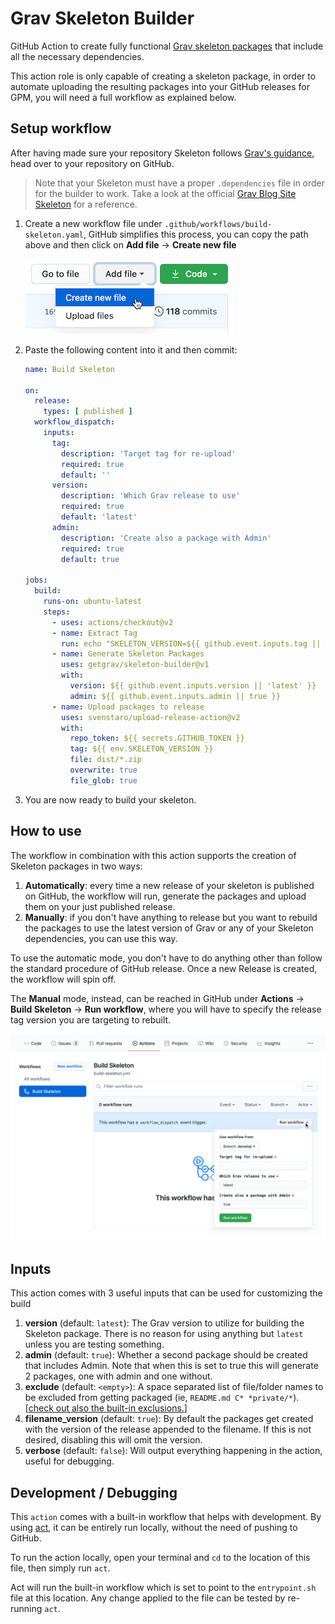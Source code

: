 # Grav Skeleton Builder
GitHub Action to create fully functional [Grav skeleton packages](https://learn.getgrav.org/advanced/grav-development#grav-skeletons) that include all the necessary dependencies. 

This action role is only capable of creating a skeleton package, in order to automate uploading the resulting packages into your GitHub releases for GPM, you will need a full workflow as explained below.

## Setup workflow
After having made sure your repository Skeleton follows [Grav's guidance](https://learn.getgrav.org/advanced/grav-development#grav-skeletons), head over to your repository on GitHub.

> Note that your Skeleton must have a proper `.dependencies` file in order for the builder to work. Take a look at the official [Grav Blog Site Skeleton](https://github.com/getgrav/grav-skeleton-blog-site/blob/develop/.dependencies) for a reference.

1. Create a new workflow file under `.github/workflows/build-skeleton.yaml`, GitHub simplifies this process, you can copy the path above and then click on **Add file** -> **Create new file**

    ![docs-1](./docs/docs-1.png)

2. Paste the following content into it and then commit:

    ```yml
    name: Build Skeleton

    on:
      release:
        types: [ published ]
      workflow_dispatch:
        inputs:
          tag:
            description: 'Target tag for re-upload'     
            required: true
            default: ''
          version:
            description: 'Which Grav release to use'
            required: true
            default: 'latest'
          admin:
            description: 'Create also a package with Admin'
            required: true
            default: true

    jobs:
      build:
        runs-on: ubuntu-latest
        steps:
          - uses: actions/checkout@v2
          - name: Extract Tag
            run: echo "SKELETON_VERSION=${{ github.event.inputs.tag || github.ref }}" >> $GITHUB_ENV
          - name: Generate Skeleton Packages
            uses: getgrav/skeleton-builder@v1
            with:
              version: ${{ github.event.inputs.version || 'latest' }}
              admin: ${{ github.event.inputs.admin || true }}
          - name: Upload packages to release
            uses: svenstaro/upload-release-action@v2
            with:
              repo_token: ${{ secrets.GITHUB_TOKEN }}
              tag: ${{ env.SKELETON_VERSION }}
              file: dist/*.zip
              overwrite: true
              file_glob: true
    ```

3. You are now ready to build your skeleton.

## How to use
The workflow in combination with this action supports the creation of Skeleton packages in two ways:

1. **Automatically**: every time a new release of your skeleton is published on GitHub, the workflow will run, generate the packages and upload them on your just published release.
2. **Manually**: if you don't have anything to release but you want to rebuild the packages to use the latest version of Grav or any of your Skeleton dependencies, you can use this way.

To use the automatic mode, you don't have to do anything other than follow the standard procedure of GitHub release. Once a new Release is created, the workflow will spin off.

The **Manual** mode, instead, can be reached in GitHub under **Actions** -> **Build Skeleton** -> **Run workflow**, where you will have to specify the release tag version you are targeting to rebuilt.

![docs-2.png](./docs/docs-2.png)

## Inputs
This action comes with 3 useful inputs that can be used for customizing the build

1. **version** (default: `latest`): The Grav version to utilize for building the Skeleton package. There is no reason for using anything but `latest` unless you are testing something.
2. **admin** (default: `true`): Whether a second package should be created that includes Admin. Note that when this is set to true this will generate 2 packages, one with admin and one without. 
3. **exclude** (default: `<empty>`): A space separated list of file/folder names to be excluded from getting packaged (ie, `README.md C* *private/*`). [[check out also the built-in exclusions.](https://github.com/getgrav/skeleton-builder/blob/main/entrypoint.sh)]
4. **filename_version** (default: `true`): By default the packages get created with the version of the release appended to the filename. If this is not desired, disabling this will omit the version.
5. **verbose** (default: `false`): Will output everything happening in the action, useful for debugging.

## Development / Debugging
This `action` comes with a built-in workflow that helps with development. By using [act](https://github.com/nektos/act), it can be entirely run locally, without the need of pushing to GitHub.

To run the action locally, open your terminal and `cd` to the location of this file, then simply run `act`.

Act will run the built-in workflow which is set to point to the `entrypoint.sh` file at this location. Any change applied to the file can be tested by re-running `act`.
